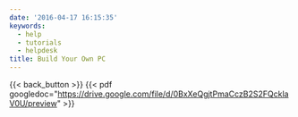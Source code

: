 ```yaml
---
date: '2016-04-17 16:15:35'
keywords:
  - help
  - tutorials
  - helpdesk
title: Build Your Own PC
---
```


{{< back_button >}}
{{< pdf googledoc="https://drive.google.com/file/d/0BxXeQgjtPmaCczB2S2FQcklaV0U/preview" >}}
